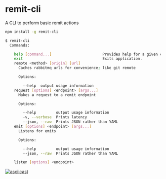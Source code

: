 # remit-cli
A CLI to perform basic remit actions

``` sh
npm install -g remit-cli
```

``` sh
$ remit-cli
  Commands:

    help [command...]                       Provides help for a given command.
    exit                                    Exits application.
    remote <method> [origin] [url]
      Caches rabbitmq urls for convenience; like git remote

      Options:

        --help  output usage information
    request [options] <endpoint> [args...]
      Makes a request to a remit endpoint

      Options:

        --help         output usage information
        -v, --verbose  Prints latency
        --json, --raw  Prints JSON rather than YAML
    emit [options] <endpoint> [args...]
      Listens for emits

      Options:

        --help         output usage information
        --json, --raw  Prints JSON rather than YAML

    listen [options] <endpoint>

```

[![asciicast](https://asciinema.org/a/7QTBx2nEOkpvltjqdW7cu9Lbr.png)](https://asciinema.org/a/7QTBx2nEOkpvltjqdW7cu9Lbr)